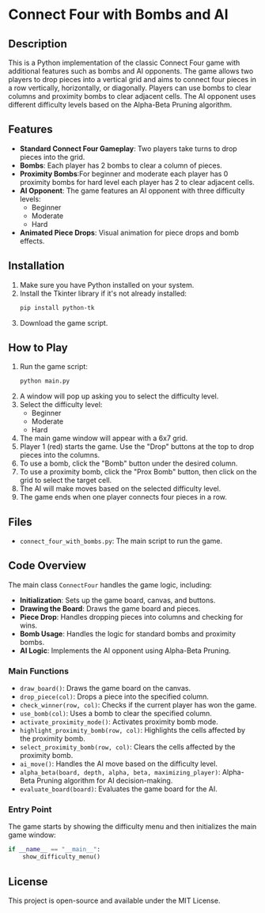 
# **Connect Four with Bombs and AI**

## **Description**

This is a Python implementation of the classic Connect Four game with additional features such as bombs and AI opponents. The game allows two players to drop pieces into a vertical grid and aims to connect four pieces in a row vertically, horizontally, or diagonally. Players can use bombs to clear columns and proximity bombs to clear adjacent cells. The AI opponent uses different difficulty levels based on the Alpha-Beta Pruning algorithm.

## **Features**

- **Standard Connect Four Gameplay**: Two players take turns to drop pieces into the grid.
- **Bombs**: Each player has 2 bombs to clear a column of pieces.
- **Proximity Bombs**:For beginner and moderate each player has 0 proximity bombs for hard level each player has 2 to clear adjacent cells.
- **AI Opponent**: The game features an AI opponent with three difficulty levels:
  - Beginner
  - Moderate
  - Hard
- **Animated Piece Drops**: Visual animation for piece drops and bomb effects.

## **Installation**

1. Make sure you have Python installed on your system.
2. Install the Tkinter library if it's not already installed:
   ```sh
   pip install python-tk
   ```
3. Download the game script.

## **How to Play**

1. Run the game script:
   ```sh
   python main.py
   ```
2. A window will pop up asking you to select the difficulty level.
3. Select the difficulty level:
   - Beginner
   - Moderate
   - Hard
4. The main game window will appear with a 6x7 grid.
5. Player 1 (red) starts the game. Use the "Drop" buttons at the top to drop pieces into the columns.
6. To use a bomb, click the "Bomb" button under the desired column.
7. To use a proximity bomb, click the "Prox Bomb" button, then click on the grid to select the target cell.
8. The AI will make moves based on the selected difficulty level.
9. The game ends when one player connects four pieces in a row.

## **Files**

- `connect_four_with_bombs.py`: The main script to run the game.

## **Code Overview**

The main class `ConnectFour` handles the game logic, including:

- **Initialization**: Sets up the game board, canvas, and buttons.
- **Drawing the Board**: Draws the game board and pieces.
- **Piece Drop**: Handles dropping pieces into columns and checking for wins.
- **Bomb Usage**: Handles the logic for standard bombs and proximity bombs.
- **AI Logic**: Implements the AI opponent using Alpha-Beta Pruning.

### **Main Functions**

- `draw_board()`: Draws the game board on the canvas.
- `drop_piece(col)`: Drops a piece into the specified column.
- `check_winner(row, col)`: Checks if the current player has won the game.
- `use_bomb(col)`: Uses a bomb to clear the specified column.
- `activate_proximity_mode()`: Activates proximity bomb mode.
- `highlight_proximity_bomb(row, col)`: Highlights the cells affected by the proximity bomb.
- `select_proximity_bomb(row, col)`: Clears the cells affected by the proximity bomb.
- `ai_move()`: Handles the AI move based on the difficulty level.
- `alpha_beta(board, depth, alpha, beta, maximizing_player)`: Alpha-Beta Pruning algorithm for AI decision-making.
- `evaluate_board(board)`: Evaluates the game board for the AI.

### **Entry Point**

The game starts by showing the difficulty menu and then initializes the main game window:
```python
if __name__ == "__main__":
    show_difficulty_menu()
```

## **License**

This project is open-source and available under the MIT License.
